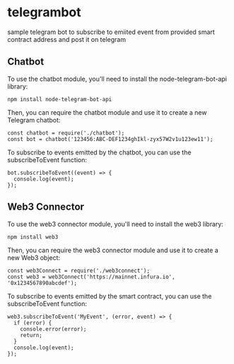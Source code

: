 # telegrambot
sample telegram bot to subscribe to emiited event from provided smart contract address and post it on telegram

## Chatbot
To use the chatbot module, you'll need to install the node-telegram-bot-api library:

```
npm install node-telegram-bot-api
```

Then, you can require the chatbot module and use it to create a new Telegram chatbot:

```
const chatbot = require('./chatbot');
const bot = chatbot('123456:ABC-DEF1234ghIkl-zyx57W2v1u123ew11');
```

To subscribe to events emitted by the chatbot, you can use the subscribeToEvent function:

```
bot.subscribeToEvent((event) => {
  console.log(event);
});
```

## Web3 Connector
To use the web3 connector module, you'll need to install the web3 library:

```
npm install web3
```

Then, you can require the web3 connector module and use it to create a new Web3 object:

```
const web3Connect = require('./web3connect');
const web3 = web3Connect('https://mainnet.infura.io', '0x1234567890abcdef');
```

To subscribe to events emitted by the smart contract, you can use the subscribeToEvent function:

```
web3.subscribeToEvent('MyEvent', (error, event) => {
  if (error) {
    console.error(error);
    return;
  }
  console.log(event);
});

```
